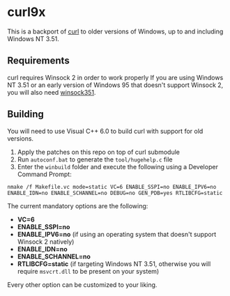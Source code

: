<!--
Copyright (C) Daniel Stenberg, <daniel@haxx.se>, et al.

SPDX-License-Identifier: curl
-->

# curl9x

This is a backport of [curl](https://github.com/curl/curl) to older versions of Windows, up to and including Windows NT 3.51.

## Requirements

curl requires Winsock 2 in order to work properly If you are using Windows NT 3.51 or an early version of Windows 95 that doesn't support Winsock 2, you will also need [winsock351](https://github.com/DaniElectra/winsock351).

## Building

You will need to use Visual C++ 6.0 to build curl with support for old versions.

1. Apply the patches on this repo on top of curl submodule
2. Run `autoconf.bat` to generate the `tool/hugehelp.c` file
3. Enter the `winbuild` folder and execute the following using a Developer Command Prompt:

```
nmake /f Makefile.vc mode=static VC=6 ENABLE_SSPI=no ENABLE_IPV6=no ENABLE_IDN=no ENABLE_SCHANNEL=no DEBUG=no GEN_PDB=yes RTLIBCFG=static
```

The current mandatory options are the following:

- **VC=6**
- **ENABLE_SSPI=no**
- **ENABLE_IPV6=no** (if using an operating system that doesn't support Winsock 2 natively)
- **ENABLE_IDN=no**
- **ENABLE_SCHANNEL=no**
- **RTLIBCFG=static** (if targeting Windows NT 3.51, otherwise you will require `msvcrt.dll` to be present on your system)

Every other option can be customized to your liking.
